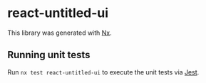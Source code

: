 # react-untitled-ui

This library was generated with [Nx](https://nx.dev).

## Running unit tests

Run `nx test react-untitled-ui` to execute the unit tests via [Jest](https://jestjs.io).
